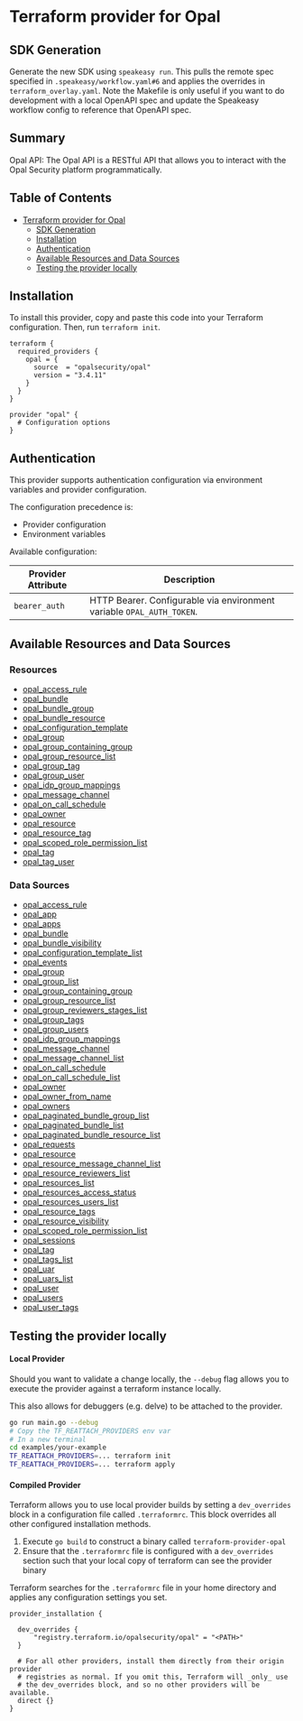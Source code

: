 # Terraform provider for Opal

## SDK Generation
Generate the new SDK using `speakeasy run`. This pulls the remote spec specified in `.speakeasy/workflow.yaml#6` and applies the overrides in `terraform_overlay.yaml`. Note the Makefile is only useful if you want to do development with a local OpenAPI spec and update the Speakeasy workflow config to reference that OpenAPI spec.

<!-- Start Summary [summary] -->
## Summary

Opal API: The Opal API is a RESTful API that allows you to interact with the Opal Security platform programmatically.
<!-- End Summary [summary] -->

<!-- Start Table of Contents [toc] -->
## Table of Contents
<!-- $toc-max-depth=2 -->
* [Terraform provider for Opal](#terraform-provider-for-opal)
  * [SDK Generation](#sdk-generation)
  * [Installation](#installation)
  * [Authentication](#authentication)
  * [Available Resources and Data Sources](#available-resources-and-data-sources)
  * [Testing the provider locally](#testing-the-provider-locally)

<!-- End Table of Contents [toc] -->

<!-- Start Installation [installation] -->
## Installation

To install this provider, copy and paste this code into your Terraform configuration. Then, run `terraform init`.

```hcl
terraform {
  required_providers {
    opal = {
      source  = "opalsecurity/opal"
      version = "3.4.11"
    }
  }
}

provider "opal" {
  # Configuration options
}
```
<!-- End Installation [installation] -->


<!-- Start Authentication [security] -->
## Authentication

This provider supports authentication configuration via environment variables and provider configuration.

The configuration precedence is:

- Provider configuration
- Environment variables

Available configuration:

| Provider Attribute | Description |
|---|---|
| `bearer_auth` | HTTP Bearer. Configurable via environment variable `OPAL_AUTH_TOKEN`. |
<!-- End Authentication [security] -->

<!-- Start Available Resources and Data Sources [operations] -->
## Available Resources and Data Sources

### Resources

* [opal_access_rule](docs/resources/access_rule.md)
* [opal_bundle](docs/resources/bundle.md)
* [opal_bundle_group](docs/resources/bundle_group.md)
* [opal_bundle_resource](docs/resources/bundle_resource.md)
* [opal_configuration_template](docs/resources/configuration_template.md)
* [opal_group](docs/resources/group.md)
* [opal_group_containing_group](docs/resources/group_containing_group.md)
* [opal_group_resource_list](docs/resources/group_resource_list.md)
* [opal_group_tag](docs/resources/group_tag.md)
* [opal_group_user](docs/resources/group_user.md)
* [opal_idp_group_mappings](docs/resources/idp_group_mappings.md)
* [opal_message_channel](docs/resources/message_channel.md)
* [opal_on_call_schedule](docs/resources/on_call_schedule.md)
* [opal_owner](docs/resources/owner.md)
* [opal_resource](docs/resources/resource.md)
* [opal_resource_tag](docs/resources/resource_tag.md)
* [opal_scoped_role_permission_list](docs/resources/scoped_role_permission_list.md)
* [opal_tag](docs/resources/tag.md)
* [opal_tag_user](docs/resources/tag_user.md)
### Data Sources

* [opal_access_rule](docs/data-sources/access_rule.md)
* [opal_app](docs/data-sources/app.md)
* [opal_apps](docs/data-sources/apps.md)
* [opal_bundle](docs/data-sources/bundle.md)
* [opal_bundle_visibility](docs/data-sources/bundle_visibility.md)
* [opal_configuration_template_list](docs/data-sources/configuration_template_list.md)
* [opal_events](docs/data-sources/events.md)
* [opal_group](docs/data-sources/group.md)
* [opal_group_list](docs/data-sources/group_list.md)
* [opal_group_containing_group](docs/data-sources/group_containing_group.md)
* [opal_group_resource_list](docs/data-sources/group_resource_list.md)
* [opal_group_reviewers_stages_list](docs/data-sources/group_reviewers_stages_list.md)
* [opal_group_tags](docs/data-sources/group_tags.md)
* [opal_group_users](docs/data-sources/group_users.md)
* [opal_idp_group_mappings](docs/data-sources/idp_group_mappings.md)
* [opal_message_channel](docs/data-sources/message_channel.md)
* [opal_message_channel_list](docs/data-sources/message_channel_list.md)
* [opal_on_call_schedule](docs/data-sources/on_call_schedule.md)
* [opal_on_call_schedule_list](docs/data-sources/on_call_schedule_list.md)
* [opal_owner](docs/data-sources/owner.md)
* [opal_owner_from_name](docs/data-sources/owner_from_name.md)
* [opal_owners](docs/data-sources/owners.md)
* [opal_paginated_bundle_group_list](docs/data-sources/paginated_bundle_group_list.md)
* [opal_paginated_bundle_list](docs/data-sources/paginated_bundle_list.md)
* [opal_paginated_bundle_resource_list](docs/data-sources/paginated_bundle_resource_list.md)
* [opal_requests](docs/data-sources/requests.md)
* [opal_resource](docs/data-sources/resource.md)
* [opal_resource_message_channel_list](docs/data-sources/resource_message_channel_list.md)
* [opal_resource_reviewers_list](docs/data-sources/resource_reviewers_list.md)
* [opal_resources_list](docs/data-sources/resources_list.md)
* [opal_resources_access_status](docs/data-sources/resources_access_status.md)
* [opal_resources_users_list](docs/data-sources/resources_users_list.md)
* [opal_resource_tags](docs/data-sources/resource_tags.md)
* [opal_resource_visibility](docs/data-sources/resource_visibility.md)
* [opal_scoped_role_permission_list](docs/data-sources/scoped_role_permission_list.md)
* [opal_sessions](docs/data-sources/sessions.md)
* [opal_tag](docs/data-sources/tag.md)
* [opal_tags_list](docs/data-sources/tags_list.md)
* [opal_uar](docs/data-sources/uar.md)
* [opal_uars_list](docs/data-sources/uars_list.md)
* [opal_user](docs/data-sources/user.md)
* [opal_users](docs/data-sources/users.md)
* [opal_user_tags](docs/data-sources/user_tags.md)
<!-- End Available Resources and Data Sources [operations] -->

<!-- Start Testing the provider locally [usage] -->
## Testing the provider locally

#### Local Provider

Should you want to validate a change locally, the `--debug` flag allows you to execute the provider against a terraform instance locally.

This also allows for debuggers (e.g. delve) to be attached to the provider.

```sh
go run main.go --debug
# Copy the TF_REATTACH_PROVIDERS env var
# In a new terminal
cd examples/your-example
TF_REATTACH_PROVIDERS=... terraform init
TF_REATTACH_PROVIDERS=... terraform apply
```

#### Compiled Provider

Terraform allows you to use local provider builds by setting a `dev_overrides` block in a configuration file called `.terraformrc`. This block overrides all other configured installation methods.

1. Execute `go build` to construct a binary called `terraform-provider-opal`
2. Ensure that the `.terraformrc` file is configured with a `dev_overrides` section such that your local copy of terraform can see the provider binary

Terraform searches for the `.terraformrc` file in your home directory and applies any configuration settings you set.

```
provider_installation {

  dev_overrides {
      "registry.terraform.io/opalsecurity/opal" = "<PATH>"
  }

  # For all other providers, install them directly from their origin provider
  # registries as normal. If you omit this, Terraform will _only_ use
  # the dev_overrides block, and so no other providers will be available.
  direct {}
}
```
<!-- End Testing the provider locally [usage] -->

<!-- Placeholder for Future Speakeasy SDK Sections -->


